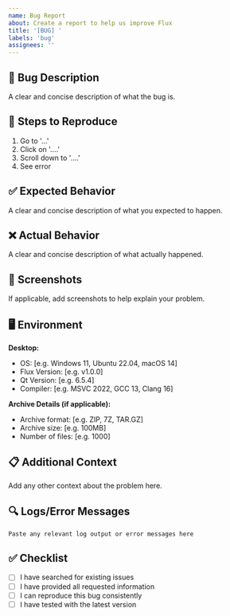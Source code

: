 ```yaml
---
name: Bug Report
about: Create a report to help us improve Flux
title: '[BUG] '
labels: 'bug'
assignees: ''
---
```


## 🐛 Bug Description

A clear and concise description of what the bug is.

## 🔄 Steps to Reproduce

1. Go to '...'
2. Click on '....'
3. Scroll down to '....'
4. See error

## ✅ Expected Behavior

A clear and concise description of what you expected to happen.

## ❌ Actual Behavior

A clear and concise description of what actually happened.

## 📸 Screenshots

If applicable, add screenshots to help explain your problem.

## 🖥️ Environment

**Desktop:**
- OS: [e.g. Windows 11, Ubuntu 22.04, macOS 14]
- Flux Version: [e.g. v1.0.0]
- Qt Version: [e.g. 6.5.4]
- Compiler: [e.g. MSVC 2022, GCC 13, Clang 16]

**Archive Details (if applicable):**
- Archive format: [e.g. ZIP, 7Z, TAR.GZ]
- Archive size: [e.g. 100MB]
- Number of files: [e.g. 1000]

## 📋 Additional Context

Add any other context about the problem here.

## 🔍 Logs/Error Messages

```
Paste any relevant log output or error messages here
```

## ✅ Checklist

- [ ] I have searched for existing issues
- [ ] I have provided all requested information
- [ ] I can reproduce this bug consistently
- [ ] I have tested with the latest version

